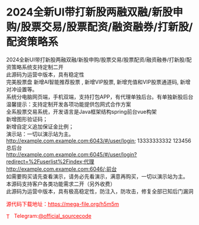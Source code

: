 # 2024全新UI带打新股两融双融/新股申购/股票交易/股票配资/融资融券/打新股/配资策略系

2024全新UI带打新股两融双融/新股申购/股票交易/股票配资/融资融券/打新股/配资策略系统支持定制二开<br>此源码为运营中版本，具有稳定性<br>完美股票盘 新增AI智能推荐股票 , 新增VIP股票, 新增充值和VIP股票通道码, 新增对冲设置等。<br>系统分电脑网页端，手机双端，支持打包APP，有代理单独后台。有单独新股后台<br>温馨提示：支持定制开发各项功能提供包网式合作方案<br>全系股票交易系统，开发语言是Java框架结构spring前台vue构架<br>新增图形验证码；<br>新增自定义追加保证金比例；<br>演示站：一切以演示站为主。<br>http://example.com.example.com:6043/#/user/login;  13333333332 123456 总后台<br>http://example.com.example.com:6045/#/user/login?redirect=%2Fuserlist%2Findex;代理<br>http://example.com.example.com:6046/;前台<br>如需要购买请先查看演示，请务必先看演示，满意再购买，一切以演示站为主。<br>本源码支持客户各类功能需求二开（另外收费）<br>此源码为运营中版本，具有极高稳定性，防注入，防攻击，修复全部已知后门漏洞<br>


<p style="color: red;">源代码下载地址：<a href="https://mega-file.org/h5m5m" style="color: red;">https://mega-file.org/h5m5m</a></p><p style="color: red;"><img src="https://cdn-icons-png.flaticon.com/512/2111/2111646.png" alt="Telegram Icon" style="width: 16px; vertical-align: middle; margin-right: 5px;">Telegram:<a href="https://t.me/official_sourcecode" style="color: red;">@official_sourcecode</a></p>